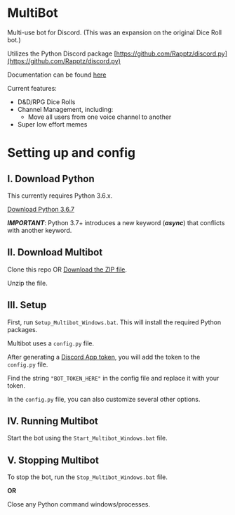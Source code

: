 # MultiBot
Multi-use bot for Discord.
(This was an expansion on the original Dice Roll bot.)

Utilizes the Python Discord package [https://github.com/Rapptz/discord.py](https://github.com/Rapptz/discord.py)

Documentation can be found [here](https://discordpy.readthedocs.io/en/latest/)

Current features:
  - D&D/RPG Dice Rolls
  - Channel Management, including:
    - Move all users from one voice channel to another
  - Super low effort memes


# Setting up and config

## I. Download Python
  This currently requires Python 3.6.x.  

  [Download Python 3.6.7](https://www.python.org/downloads/release/python-367/)

  __*IMPORTANT*__: Python 3.7+ introduces a new keyword (__*async*__) that conflicts with another keyword.

## II. Download Multibot
  Clone this repo OR [Download the ZIP file](https://github.com/tabrett/discord-multi-bot/archive/master.zip).
  
  Unzip the file.

## III. Setup
  First, run `Setup_Multibot_Windows.bat`.  This will install the required Python packages.

  Multibot uses a `config.py` file. 

  After generating a [Discord App token](https://discordapp.com/developers/applications/me), you will add the token to the `config.py` file.

  Find the string `"BOT_TOKEN_HERE"` in the config file and replace it with your token.

  In the `config.py` file, you can also customize several other options.


## IV. Running Multibot
  Start the bot using the `Start_Multibot_Windows.bat` file.

## V. Stopping Multibot
  To stop the bot, run the `Stop_Multibot_Windows.bat` file. 
  
  __OR__ 
  
  Close any Python command windows/processes.
